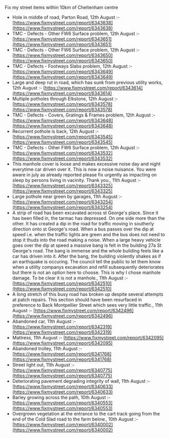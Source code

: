 Fix my street items within 10km of Cheltenham centre

<!-- fix_marker starts -->

- Hole in middle of road, Parton Road, 12th August :- [https://www.fixmystreet.com/report/6343638](https://www.fixmystreet.com/report/6343638)
- TMC - Defects - Other FW6  Surface problem, 12th August :- [https://www.fixmystreet.com/report/6343651](https://www.fixmystreet.com/report/6343651)
- TMC - Defects - Other FW6  Surface problem, 12th August :- [https://www.fixmystreet.com/report/6343650](https://www.fixmystreet.com/report/6343650)
- TMC - Defects - Footways Slabs problem, 12th August :- [https://www.fixmystreet.com/report/6343649](https://www.fixmystreet.com/report/6343649)
- Large and deep rut in road, which has sunk from previous utility works, 12th August :- [https://www.fixmystreet.com/report/6343614](https://www.fixmystreet.com/report/6343614)
- Multiple potholes through Elkstone, 12th August :- [https://www.fixmystreet.com/report/6343578](https://www.fixmystreet.com/report/6343578)
- TMC - Defects - Covers, Gratings & Frames problem, 12th August :- [https://www.fixmystreet.com/report/6343648](https://www.fixmystreet.com/report/6343648)
- Recurrent pothole is back, 12th August :- [https://www.fixmystreet.com/report/6343545](https://www.fixmystreet.com/report/6343545)
- TMC - Defects - Other FW6  Surface problem, 12th August :- [https://www.fixmystreet.com/report/6343532](https://www.fixmystreet.com/report/6343532)
- This manhole cover is loose and makes excessive noise day and night everytime car driven over it. This is now a noise nuisance. You were aware in july as already reported please fix urgently as impacting on sleep by persons living in vacinity. Thank you., 11th August :- [https://www.fixmystreet.com/report/6343325](https://www.fixmystreet.com/report/6343325)
- Large pothole near green by garages, 11th August :- [https://www.fixmystreet.com/report/6343254](https://www.fixmystreet.com/report/6343254)
- A strip of road has been excavated across st George's place. Since it has been filled in, the tarmac has depressed. On one side more than the other. It has created a dip in the road for traffic moving in southerly direction onto st George's road. When a bus passes over the dip at speed i.e. when the traffic lights are green and the bus does not need to stop it thuds into the road making a noise. When a large heavy vehicle goes over the dip at speed a massive bang is felt in the building 27a St George's road. The bang is immense and the whole building feels like a car has driven into it. After the bang, the building violently shakes as if an earthquake is occuring. The council tell the public to let them know when a utility companys excavation and refill subsequently deteriorates but there is not an option here to choose. This is why I chose manhole damage. To be clear it is not a manhole., 11th August :- [https://www.fixmystreet.com/report/6342510](https://www.fixmystreet.com/report/6342510)
- A long stretch of this busy road has broken up despite several attempts at patch repairs. This section should have been resurfaced in preference to Back Montpellier Street which sees very little traffic., 11th August :- [https://www.fixmystreet.com/report/6342496](https://www.fixmystreet.com/report/6342496)
- Abandoned car, 11th August :- [https://www.fixmystreet.com/report/6342319](https://www.fixmystreet.com/report/6342319)
- Mattress, 11th August :- [https://www.fixmystreet.com/report/6342095](https://www.fixmystreet.com/report/6342095)
- Abandoned trolley, 11th August :- [https://www.fixmystreet.com/report/6341768](https://www.fixmystreet.com/report/6341768)
- Street light out, 11th August :- [https://www.fixmystreet.com/report/6340775](https://www.fixmystreet.com/report/6340775)
- Deteriorating pavement degrading integrity of wall, 11th August :- [https://www.fixmystreet.com/report/6340633](https://www.fixmystreet.com/report/6340633)
- Barley growing across the path, 10th August :- [https://www.fixmystreet.com/report/6340553](https://www.fixmystreet.com/report/6340553)
- Overgrown vegetation at the entrance to the cart track going from the end of the Cold Slad road to the farm below., 10th August :- [https://www.fixmystreet.com/report/6340002](https://www.fixmystreet.com/report/6340002)

<!-- fix_marker ends -->